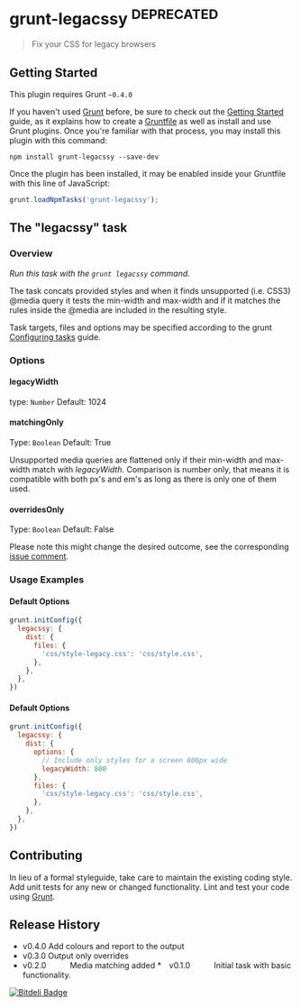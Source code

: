 # grunt-legacssy <sup>DEPRECATED</sup>

> Fix your CSS for legacy browsers

## Getting Started
This plugin requires Grunt `~0.4.0`

If you haven't used [Grunt](http://gruntjs.com/) before, be sure to check out the [Getting Started](http://gruntjs.com/getting-started) guide, as it explains how to create a [Gruntfile](http://gruntjs.com/sample-gruntfile) as well as install and use Grunt plugins. Once you're familiar with that process, you may install this plugin with this command:

```shell
npm install grunt-legacssy --save-dev
```

Once the plugin has been installed, it may be enabled inside your Gruntfile with this line of JavaScript:

```js
grunt.loadNpmTasks('grunt-legacssy');
```

## The "legacssy" task

### Overview
_Run this task with the `grunt legacssy` command._

The task concats provided styles and when it finds unsupported (i.e. CSS3) @media query it tests the min-width and max-width and if it matches the rules inside the @media are included in the resulting style.

Task targets, files and options may be specified according to the grunt [Configuring tasks](http://gruntjs.com/configuring-tasks) guide.

### Options

#### legacyWidth
type: `Number`
Default: 1024

#### matchingOnly
Type: `Boolean`
Default: True

Unsupported media queries are flattened only if their min-width and max-width match with *legacyWidth*. Comparison is number only, that means it is compatible with both px's and em's as long as there is only one of them used.

#### overridesOnly
Type: `Boolean`
Default: False

Please note this might change the desired outcome, see the corresponding [issue comment](https://github.com/robinpokorny/grunt-legacssy/issues/4#issuecomment-31345973).

### Usage Examples

#### Default Options

```js
grunt.initConfig({
  legacssy: {
    dist: {
      files: {
        'css/style-legacy.css': 'css/style.css',
      },
    },
  },
})
```

#### Default Options

```js
grunt.initConfig({
  legacssy: {
    dist: {
      options: {
        // Include only styles for a screen 800px wide
        legacyWidth: 800
      },
      files: {
        'css/style-legacy.css': 'css/style.css',
      },
    },
  },
})
```

## Contributing
In lieu of a formal styleguide, take care to maintain the existing coding style. Add unit tests for any new or changed functionality. Lint and test your code using [Grunt](http://gruntjs.com/).

## Release History
* v0.4.0   Add colours and report to the output
* v0.3.0   Output only overrides
* v0.2.0   Media matching added
* v0.1.0   Initial task with basic functionality.


[![Bitdeli Badge](https://d2weczhvl823v0.cloudfront.net/robinpokorny/grunt-legacssy/trend.png)](https://bitdeli.com/free "Bitdeli Badge")
